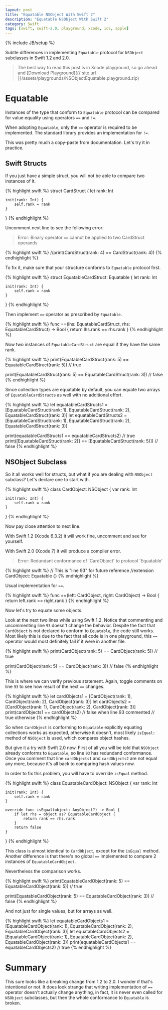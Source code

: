```yaml
---
layout: post
title: "Equatable NSObject With Swift 2"
description: "Equatable NSObject With Swift 2"
category: Swift
tags: [swift, swift-2.0, playground, xcode, ios, apple]
---
```

{% include JB/setup %}

Subtle differences in implementing `Equatable` protocol for `NSObject` subclasses in Swift 1.2 and 2.0.

<!--more-->

> The best way to read this post is in Xcode playground, so go ahead and [Download Playground]({{ site.url }}/assets/playgrounds/NSObjectEquatable.playground.zip)

# Equatable

Instances of the type that conform to `Equatable` protocol can be compared for value equality using operators `==` and `!=`.

When adopting `Equatable`, only the `==` operator is required to be
implemented.  The standard library provides an implementation for `!=`.

This was pretty much a copy-paste from documentation. Let's try it in practice.

## Swift Structs
If you just have a simple struct, you will not be able to compare two instances of it.

{% highlight swift %}
struct CardStruct {
    let rank: Int

    init(rank: Int) {
        self.rank = rank
    }
}
{% endhighlight %}

Uncomment next line to see the following error:

> Error: Binary operator `==` cannot be applied to two CardStruct operands

{% highlight swift %}
//print(CardStruct(rank: 4) == CardStruct(rank: 4))
{% endhighlight %}

To fix it, make sure that your structure conforms to `Equatable` protocol first.

{% highlight swift %}
struct EquatableCardStruct: Equatable {
    let rank: Int

    init(rank: Int) {
        self.rank = rank
    }
}
{% endhighlight %}

Then implement `==` operator as prescribed by `Equatable`.

{% highlight swift %}
func ==(lhs: EquatableCardStruct, rhs: EquatableCardStruct) -> Bool {
    return lhs.rank == rhs.rank
}
{% endhighlight %}

Now two instances of `EquatableCardStruct` are equal if they have the same rank.

{% highlight swift %}
print(EquatableCardStruct(rank: 5) == EquatableCardStruct(rank: 5))
// true

print(EquatableCardStruct(rank: 5) == EquatableCardStruct(rank: 3))
// false
{% endhighlight %}

Since collection types are equatable by default, you can equate two arrays of `EquatableCardStruct`s as well with no additional effort.

{% highlight swift %}
let equatableCardStructs1 = [EquatableCardStruct(rank: 1), EquatableCardStruct(rank: 2), EquatableCardStruct(rank: 3)]
let equatableCardStructs2 = [EquatableCardStruct(rank: 1), EquatableCardStruct(rank: 2), EquatableCardStruct(rank: 3)]

print(equatableCardStructs1 == equatableCardStructs2)
// true
print([EquatableCardStruct(rank: 2)] == [EquatableCardStruct(rank: 5)])
// false
{% endhighlight %}

## NSObject Subclass

So it all works well for structs, but what if you are dealing with `NSObject` subclass? Let's declare one to start with.

{% highlight swift %}
class CardObject: NSObject {
    var rank: Int

    init(rank: Int) {
        self.rank = rank
    }
}
{% endhighlight %}

Now pay close attention to next line.

With Swift 1.2 (Xcode 6.3.2) it will work fine, uncomment and see for yourself.

With Swift 2.0 (Xcode 7) it will produce a compiler error.

> Error: Redundant conformance of 'CardObject' to protocol 'Equatable'

{% highlight swift %}
// This is "line 93" for future reference
//extension CardObject: Equatable {}
{% endhighlight %}

Usual implementation for `==`.

{% highlight swift %}
func ==(left: CardObject, right: CardObject) -> Bool {
    return left.rank == right.rank
}
{% endhighlight %}

Now let's try to equate some objects.

Look at the next two lines while using Swift 1.2. Notice that commenting and uncommenting line `93` doesn't change the behavior. Despite the fact that `CardObject` is not declared to conform to `Equatable`, the code still works. Most likely this is due to the fact that all code is in one playground, this `==` operator would most definitely fail if it were in another file.

{% highlight swift %}
print(CardObject(rank: 5) == CardObject(rank: 5))
// true

print(CardObject(rank: 5) == CardObject(rank: 3))
// false
{% endhighlight %}

This is where we can verify previous statement. Again, toggle comments on line `93` to see how result of the next `==` changes.

{% highlight swift %}
let cardObjects1 = [CardObject(rank: 1), CardObject(rank: 2), CardObject(rank: 3)]
let cardObjects2 = [CardObject(rank: 1), CardObject(rank: 2), CardObject(rank: 3)]
print(cardObjects1 == cardObjects2)
// false when line 93 commented
// true otherwise
{% endhighlight %}

So when `CardObject` is conforming to `Equatable` explicitly equating collections works as expected, otherwise it doesn't, most likely `isEqual:` method of `NSObject` is used, which compares object hashes.

But give it a try with Swift 2.0 now. First of all you will be told that `NSObject` already conforms to `Equatable`, so line `93` has redundand conformance. Once you comment that line `cardObjects1` and `cardObjects2` are not equal any more, because it's all back to comparing hash values now.

In order to fix this problem, you will have to override `isEqual` method.

{% highlight swift %}
class EquatableCardObject: NSObject {
    var rank: Int

    init(rank: Int) {
        self.rank = rank
    }

    override func isEqual(object: AnyObject?) -> Bool {
        if let rhs = object as? EquatableCardObject {
            return rank == rhs.rank
        }
        return false
    }
}
{% endhighlight %}

This class is almost identical to `CardObject`, except for the `isEqual` method. Another difference is that there's no global `==` implemented to compare 2 instances of `EquatableCardObject`.

Nevertheless the comparison works.

{% highlight swift %}
print(EquatableCardObject(rank: 5) == EquatableCardObject(rank: 5))
// true

print(EquatableCardObject(rank: 5) == EquatableCardObject(rank: 3))
// false
{% endhighlight %}

And not just for single values, but for arrays as well.

{% highlight swift %}
let equatableCardObjects1 = [EquatableCardObject(rank: 1), EquatableCardObject(rank: 2), EquatableCardObject(rank: 3)]
let equatableCardObjects2 = [EquatableCardObject(rank: 1), EquatableCardObject(rank: 2), EquatableCardObject(rank: 3)]
print(equatableCardObjects1 == equatableCardObjects2)
// true
{% endhighlight %}

# Summary

This sure looks like a breaking change from 1.2 to 2.0. I wonder if that's intentional or not. It does look strange that writing implementation of `==` operator doesn't actually change anything, in fact, it is never even called for `NSObject` subclasses, but then the whole conformance to `Equatable` is broken.
